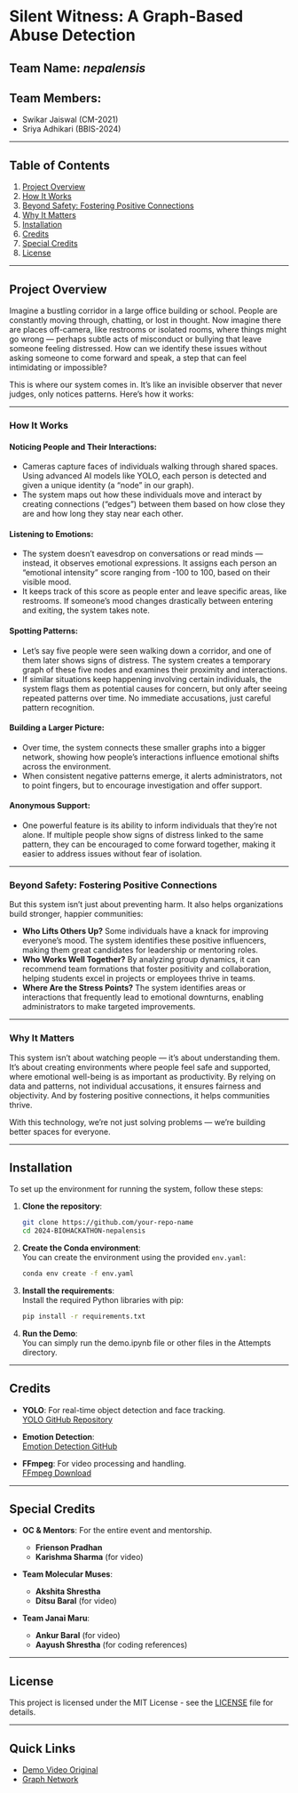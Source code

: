 # **Silent Witness: A Graph-Based Abuse Detection**

## **Team Name**: *nepalensis*  
## **Team Members**:  
- Swikar Jaiswal (CM-2021)  
- Sriya Adhikari (BBIS-2024)

---

## **Table of Contents**

1. [Project Overview](#project-overview)
2. [How It Works](#how-it-works)
3. [Beyond Safety: Fostering Positive Connections](#beyond-safety-fostering-positive-connections)
4. [Why It Matters](#why-it-matters)
5. [Installation](#installation)
6. [Credits](#credits)
7. [Special Credits](#special-credits)
8. [License](#license)

---

## **Project Overview**

Imagine a bustling corridor in a large office building or school. People are constantly moving through, chatting, or lost in thought. Now imagine there are places off-camera, like restrooms or isolated rooms, where things might go wrong — perhaps subtle acts of misconduct or bullying that leave someone feeling distressed. How can we identify these issues without asking someone to come forward and speak, a step that can feel intimidating or impossible?

This is where our system comes in. It’s like an invisible observer that never judges, only notices patterns. Here’s how it works:

---

### **How It Works**

#### **Noticing People and Their Interactions**:
- Cameras capture faces of individuals walking through shared spaces. Using advanced AI models like YOLO, each person is detected and given a unique identity (a “node” in our graph).
- The system maps out how these individuals move and interact by creating connections (“edges”) between them based on how close they are and how long they stay near each other.

#### **Listening to Emotions**:
- The system doesn’t eavesdrop on conversations or read minds — instead, it observes emotional expressions. It assigns each person an “emotional intensity” score ranging from -100 to 100, based on their visible mood.
- It keeps track of this score as people enter and leave specific areas, like restrooms. If someone’s mood changes drastically between entering and exiting, the system takes note.

#### **Spotting Patterns**:
- Let’s say five people were seen walking down a corridor, and one of them later shows signs of distress. The system creates a temporary graph of these five nodes and examines their proximity and interactions.
- If similar situations keep happening involving certain individuals, the system flags them as potential causes for concern, but only after seeing repeated patterns over time. No immediate accusations, just careful pattern recognition.

#### **Building a Larger Picture**:
- Over time, the system connects these smaller graphs into a bigger network, showing how people’s interactions influence emotional shifts across the environment.
- When consistent negative patterns emerge, it alerts administrators, not to point fingers, but to encourage investigation and offer support.

#### **Anonymous Support**:
- One powerful feature is its ability to inform individuals that they’re not alone. If multiple people show signs of distress linked to the same pattern, they can be encouraged to come forward together, making it easier to address issues without fear of isolation.

---

### **Beyond Safety: Fostering Positive Connections**

But this system isn’t just about preventing harm. It also helps organizations build stronger, happier communities:

- **Who Lifts Others Up?** Some individuals have a knack for improving everyone’s mood. The system identifies these positive influencers, making them great candidates for leadership or mentoring roles.
- **Who Works Well Together?** By analyzing group dynamics, it can recommend team formations that foster positivity and collaboration, helping students excel in projects or employees thrive in teams.
- **Where Are the Stress Points?** The system identifies areas or interactions that frequently lead to emotional downturns, enabling administrators to make targeted improvements.

---

### **Why It Matters**

This system isn’t about watching people — it’s about understanding them. It’s about creating environments where people feel safe and supported, where emotional well-being is as important as productivity. By relying on data and patterns, not individual accusations, it ensures fairness and objectivity. And by fostering positive connections, it helps communities thrive.

With this technology, we’re not just solving problems — we’re building better spaces for everyone.

---

## **Installation**

To set up the environment for running the system, follow these steps:

1. **Clone the repository**:  
    ```bash
    git clone https://github.com/your-repo-name
    cd 2024-BIOHACKATHON-nepalensis
    ```

2. **Create the Conda environment**:  
    You can create the environment using the provided `env.yaml`:
    ```bash
    conda env create -f env.yaml
    ```

3. **Install the requirements**:  
    Install the required Python libraries with pip:
    ```bash
    pip install -r requirements.txt
    ```
4. **Run the Demo**:  
    You can simply run the demo.ipynb file or other files in the Attempts directory.
---

## **Credits**

- **YOLO**: For real-time object detection and face tracking.  
    [YOLO GitHub Repository](https://github.com/ultralytics/yolov5)

- **Emotion Detection**:  
    [Emotion Detection GitHub](https://github.com/George-Ogden/emotion)

- **FFmpeg**: For video processing and handling.  
    [FFmpeg Download](https://ffmpeg.org/download.html)

---

## **Special Credits**

- **OC & Mentors**: For the entire event and mentorship.
  - **Frienson Pradhan**
  - **Karishma Sharma** (for video)
  
- **Team Molecular Muses**:  
  - **Akshita Shrestha**
  - **Ditsu Baral** (for video)

- **Team Janai Maru**:  
  - **Ankur Baral** (for video)  
  - **Aayush Shrestha** (for coding references)

---

## **License**

This project is licensed under the MIT License - see the [LICENSE](LICENSE) file for details.

---

## **Quick Links**

- [Demo Video Original](./Bully1Final.mp4)
- [Graph Network](./data/output/GraphWithEmotions.mp4)
